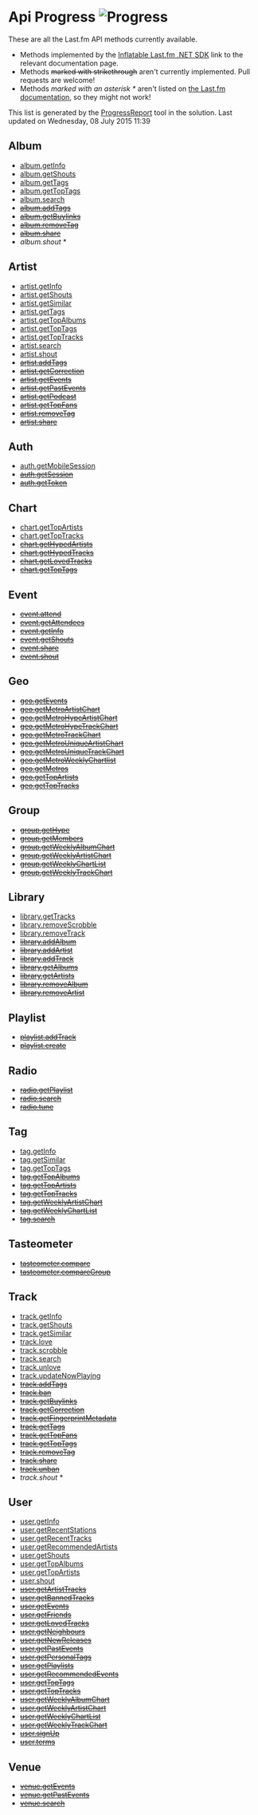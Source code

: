 # Api Progress ![Progress](http://progressed.io/bar/30)

These are all the Last.fm API methods currently available. 

- Methods implemented by the [Inflatable Last.fm .NET SDK](https://github.com/inflatablefriends/lastfm) link to the relevant documentation page.
- Methods ~~marked with strikethrough~~ aren't currently implemented. Pull requests are welcome!
- Methods _marked with an asterisk *_ aren't listed on [the Last.fm documentation](http://www.last.fm/api), so they might not work!

This list is generated by the [ProgressReport](src/IF.Lastfm.ProgressReport) tool in the solution. Last updated on Wednesday, 08 July 2015 11:39
## Album

- [album.getInfo](http://www.last.fm/api/show/album.getInfo)
- [album.getShouts](http://www.last.fm/api/show/album.getShouts)
- [album.getTags](http://www.last.fm/api/show/album.getTags)
- [album.getTopTags](http://www.last.fm/api/show/album.getTopTags)
- [album.search](http://www.last.fm/api/show/album.search)
- ~~[album.addTags](http://www.last.fm/api/show/album.addTags)~~
- ~~[album.getBuylinks](http://www.last.fm/api/show/album.getBuylinks)~~
- ~~[album.removeTag](http://www.last.fm/api/show/album.removeTag)~~
- ~~[album.share](http://www.last.fm/api/show/album.share)~~
- _album.shout_ *

## Artist

- [artist.getInfo](http://www.last.fm/api/show/artist.getInfo)
- [artist.getShouts](http://www.last.fm/api/show/artist.getShouts)
- [artist.getSimilar](http://www.last.fm/api/show/artist.getSimilar)
- [artist.getTags](http://www.last.fm/api/show/artist.getTags)
- [artist.getTopAlbums](http://www.last.fm/api/show/artist.getTopAlbums)
- [artist.getTopTags](http://www.last.fm/api/show/artist.getTopTags)
- [artist.getTopTracks](http://www.last.fm/api/show/artist.getTopTracks)
- [artist.search](http://www.last.fm/api/show/artist.search)
- [artist.shout](http://www.last.fm/api/show/artist.shout)
- ~~[artist.addTags](http://www.last.fm/api/show/artist.addTags)~~
- ~~[artist.getCorrection](http://www.last.fm/api/show/artist.getCorrection)~~
- ~~[artist.getEvents](http://www.last.fm/api/show/artist.getEvents)~~
- ~~[artist.getPastEvents](http://www.last.fm/api/show/artist.getPastEvents)~~
- ~~[artist.getPodcast](http://www.last.fm/api/show/artist.getPodcast)~~
- ~~[artist.getTopFans](http://www.last.fm/api/show/artist.getTopFans)~~
- ~~[artist.removeTag](http://www.last.fm/api/show/artist.removeTag)~~
- ~~[artist.share](http://www.last.fm/api/show/artist.share)~~

## Auth

- [auth.getMobileSession](http://www.last.fm/api/show/auth.getMobileSession)
- ~~[auth.getSession](http://www.last.fm/api/show/auth.getSession)~~
- ~~[auth.getToken](http://www.last.fm/api/show/auth.getToken)~~

## Chart

- [chart.getTopArtists](http://www.last.fm/api/show/chart.getTopArtists)
- [chart.getTopTracks](http://www.last.fm/api/show/chart.getTopTracks)
- ~~[chart.getHypedArtists](http://www.last.fm/api/show/chart.getHypedArtists)~~
- ~~[chart.getHypedTracks](http://www.last.fm/api/show/chart.getHypedTracks)~~
- ~~[chart.getLovedTracks](http://www.last.fm/api/show/chart.getLovedTracks)~~
- ~~[chart.getTopTags](http://www.last.fm/api/show/chart.getTopTags)~~

## Event

- ~~[event.attend](http://www.last.fm/api/show/event.attend)~~
- ~~[event.getAttendees](http://www.last.fm/api/show/event.getAttendees)~~
- ~~[event.getInfo](http://www.last.fm/api/show/event.getInfo)~~
- ~~[event.getShouts](http://www.last.fm/api/show/event.getShouts)~~
- ~~[event.share](http://www.last.fm/api/show/event.share)~~
- ~~[event.shout](http://www.last.fm/api/show/event.shout)~~

## Geo

- ~~[geo.getEvents](http://www.last.fm/api/show/geo.getEvents)~~
- ~~[geo.getMetroArtistChart](http://www.last.fm/api/show/geo.getMetroArtistChart)~~
- ~~[geo.getMetroHypeArtistChart](http://www.last.fm/api/show/geo.getMetroHypeArtistChart)~~
- ~~[geo.getMetroHypeTrackChart](http://www.last.fm/api/show/geo.getMetroHypeTrackChart)~~
- ~~[geo.getMetroTrackChart](http://www.last.fm/api/show/geo.getMetroTrackChart)~~
- ~~[geo.getMetroUniqueArtistChart](http://www.last.fm/api/show/geo.getMetroUniqueArtistChart)~~
- ~~[geo.getMetroUniqueTrackChart](http://www.last.fm/api/show/geo.getMetroUniqueTrackChart)~~
- ~~[geo.getMetroWeeklyChartlist](http://www.last.fm/api/show/geo.getMetroWeeklyChartlist)~~
- ~~[geo.getMetros](http://www.last.fm/api/show/geo.getMetros)~~
- ~~[geo.getTopArtists](http://www.last.fm/api/show/geo.getTopArtists)~~
- ~~[geo.getTopTracks](http://www.last.fm/api/show/geo.getTopTracks)~~

## Group

- ~~[group.getHype](http://www.last.fm/api/show/group.getHype)~~
- ~~[group.getMembers](http://www.last.fm/api/show/group.getMembers)~~
- ~~[group.getWeeklyAlbumChart](http://www.last.fm/api/show/group.getWeeklyAlbumChart)~~
- ~~[group.getWeeklyArtistChart](http://www.last.fm/api/show/group.getWeeklyArtistChart)~~
- ~~[group.getWeeklyChartList](http://www.last.fm/api/show/group.getWeeklyChartList)~~
- ~~[group.getWeeklyTrackChart](http://www.last.fm/api/show/group.getWeeklyTrackChart)~~

## Library

- [library.getTracks](http://www.last.fm/api/show/library.getTracks)
- [library.removeScrobble](http://www.last.fm/api/show/library.removeScrobble)
- [library.removeTrack](http://www.last.fm/api/show/library.removeTrack)
- ~~[library.addAlbum](http://www.last.fm/api/show/library.addAlbum)~~
- ~~[library.addArtist](http://www.last.fm/api/show/library.addArtist)~~
- ~~[library.addTrack](http://www.last.fm/api/show/library.addTrack)~~
- ~~[library.getAlbums](http://www.last.fm/api/show/library.getAlbums)~~
- ~~[library.getArtists](http://www.last.fm/api/show/library.getArtists)~~
- ~~[library.removeAlbum](http://www.last.fm/api/show/library.removeAlbum)~~
- ~~[library.removeArtist](http://www.last.fm/api/show/library.removeArtist)~~

## Playlist

- ~~[playlist.addTrack](http://www.last.fm/api/show/playlist.addTrack)~~
- ~~[playlist.create](http://www.last.fm/api/show/playlist.create)~~

## Radio

- ~~[radio.getPlaylist](http://www.last.fm/api/show/radio.getPlaylist)~~
- ~~[radio.search](http://www.last.fm/api/show/radio.search)~~
- ~~[radio.tune](http://www.last.fm/api/show/radio.tune)~~

## Tag

- [tag.getInfo](http://www.last.fm/api/show/tag.getInfo)
- [tag.getSimilar](http://www.last.fm/api/show/tag.getSimilar)
- [tag.getTopTags](http://www.last.fm/api/show/tag.getTopTags)
- ~~[tag.getTopAlbums](http://www.last.fm/api/show/tag.getTopAlbums)~~
- ~~[tag.getTopArtists](http://www.last.fm/api/show/tag.getTopArtists)~~
- ~~[tag.getTopTracks](http://www.last.fm/api/show/tag.getTopTracks)~~
- ~~[tag.getWeeklyArtistChart](http://www.last.fm/api/show/tag.getWeeklyArtistChart)~~
- ~~[tag.getWeeklyChartList](http://www.last.fm/api/show/tag.getWeeklyChartList)~~
- ~~[tag.search](http://www.last.fm/api/show/tag.search)~~

## Tasteometer

- ~~[tasteometer.compare](http://www.last.fm/api/show/tasteometer.compare)~~
- ~~[tasteometer.compareGroup](http://www.last.fm/api/show/tasteometer.compareGroup)~~

## Track

- [track.getInfo](http://www.last.fm/api/show/track.getInfo)
- [track.getShouts](http://www.last.fm/api/show/track.getShouts)
- [track.getSimilar](http://www.last.fm/api/show/track.getSimilar)
- [track.love](http://www.last.fm/api/show/track.love)
- [track.scrobble](http://www.last.fm/api/show/track.scrobble)
- [track.search](http://www.last.fm/api/show/track.search)
- [track.unlove](http://www.last.fm/api/show/track.unlove)
- [track.updateNowPlaying](http://www.last.fm/api/show/track.updateNowPlaying)
- ~~[track.addTags](http://www.last.fm/api/show/track.addTags)~~
- ~~[track.ban](http://www.last.fm/api/show/track.ban)~~
- ~~[track.getBuylinks](http://www.last.fm/api/show/track.getBuylinks)~~
- ~~[track.getCorrection](http://www.last.fm/api/show/track.getCorrection)~~
- ~~[track.getFingerprintMetadata](http://www.last.fm/api/show/track.getFingerprintMetadata)~~
- ~~[track.getTags](http://www.last.fm/api/show/track.getTags)~~
- ~~[track.getTopFans](http://www.last.fm/api/show/track.getTopFans)~~
- ~~[track.getTopTags](http://www.last.fm/api/show/track.getTopTags)~~
- ~~[track.removeTag](http://www.last.fm/api/show/track.removeTag)~~
- ~~[track.share](http://www.last.fm/api/show/track.share)~~
- ~~[track.unban](http://www.last.fm/api/show/track.unban)~~
- _track.shout_ *

## User

- [user.getInfo](http://www.last.fm/api/show/user.getInfo)
- [user.getRecentStations](http://www.last.fm/api/show/user.getRecentStations)
- [user.getRecentTracks](http://www.last.fm/api/show/user.getRecentTracks)
- [user.getRecommendedArtists](http://www.last.fm/api/show/user.getRecommendedArtists)
- [user.getShouts](http://www.last.fm/api/show/user.getShouts)
- [user.getTopAlbums](http://www.last.fm/api/show/user.getTopAlbums)
- [user.getTopArtists](http://www.last.fm/api/show/user.getTopArtists)
- [user.shout](http://www.last.fm/api/show/user.shout)
- ~~[user.getArtistTracks](http://www.last.fm/api/show/user.getArtistTracks)~~
- ~~[user.getBannedTracks](http://www.last.fm/api/show/user.getBannedTracks)~~
- ~~[user.getEvents](http://www.last.fm/api/show/user.getEvents)~~
- ~~[user.getFriends](http://www.last.fm/api/show/user.getFriends)~~
- ~~[user.getLovedTracks](http://www.last.fm/api/show/user.getLovedTracks)~~
- ~~[user.getNeighbours](http://www.last.fm/api/show/user.getNeighbours)~~
- ~~[user.getNewReleases](http://www.last.fm/api/show/user.getNewReleases)~~
- ~~[user.getPastEvents](http://www.last.fm/api/show/user.getPastEvents)~~
- ~~[user.getPersonalTags](http://www.last.fm/api/show/user.getPersonalTags)~~
- ~~[user.getPlaylists](http://www.last.fm/api/show/user.getPlaylists)~~
- ~~[user.getRecommendedEvents](http://www.last.fm/api/show/user.getRecommendedEvents)~~
- ~~[user.getTopTags](http://www.last.fm/api/show/user.getTopTags)~~
- ~~[user.getTopTracks](http://www.last.fm/api/show/user.getTopTracks)~~
- ~~[user.getWeeklyAlbumChart](http://www.last.fm/api/show/user.getWeeklyAlbumChart)~~
- ~~[user.getWeeklyArtistChart](http://www.last.fm/api/show/user.getWeeklyArtistChart)~~
- ~~[user.getWeeklyChartList](http://www.last.fm/api/show/user.getWeeklyChartList)~~
- ~~[user.getWeeklyTrackChart](http://www.last.fm/api/show/user.getWeeklyTrackChart)~~
- ~~[user.signUp](http://www.last.fm/api/show/user.signUp)~~
- ~~[user.terms](http://www.last.fm/api/show/user.terms)~~

## Venue

- ~~[venue.getEvents](http://www.last.fm/api/show/venue.getEvents)~~
- ~~[venue.getPastEvents](http://www.last.fm/api/show/venue.getPastEvents)~~
- ~~[venue.search](http://www.last.fm/api/show/venue.search)~~

